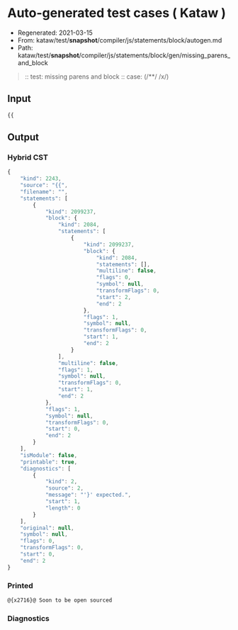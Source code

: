 # Auto-generated test cases ( Kataw )
- Regenerated: 2021-03-15
- From: kataw/test/__snapshot__/compiler/js/statements/block/autogen.md
- Path: kataw/test/__snapshot__/compiler/js/statements/block/gen/missing_parens_and_block
> :: test: missing parens and block
> :: case: (/**/ /x/)
## Input

`````js
{{
`````

## Output

### Hybrid CST

```javascript
{
    "kind": 2243,
    "source": "{{",
    "filename": "",
    "statements": [
        {
            "kind": 2099237,
            "block": {
                "kind": 2084,
                "statements": [
                    {
                        "kind": 2099237,
                        "block": {
                            "kind": 2084,
                            "statements": [],
                            "multiline": false,
                            "flags": 0,
                            "symbol": null,
                            "transformFlags": 0,
                            "start": 2,
                            "end": 2
                        },
                        "flags": 1,
                        "symbol": null,
                        "transformFlags": 0,
                        "start": 1,
                        "end": 2
                    }
                ],
                "multiline": false,
                "flags": 1,
                "symbol": null,
                "transformFlags": 0,
                "start": 1,
                "end": 2
            },
            "flags": 1,
            "symbol": null,
            "transformFlags": 0,
            "start": 0,
            "end": 2
        }
    ],
    "isModule": false,
    "printable": true,
    "diagnostics": [
        {
            "kind": 2,
            "source": 2,
            "message": "'}' expected.",
            "start": 1,
            "length": 0
        }
    ],
    "original": null,
    "symbol": null,
    "flags": 0,
    "transformFlags": 0,
    "start": 0,
    "end": 2
}
```

### Printed

```javascript
@{x2716}@ Soon to be open sourced
```

### Diagnostics

```javascript

```

